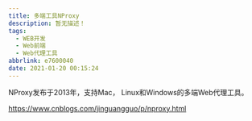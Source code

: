 ```yaml
---
title: 多端工具NProxy
description: 暂无描述！
tags:
  - WEB开发
  - Web前端
  - Web代理工具
abbrlink: e7600040
date: 2021-01-20 00:15:24
---
```




NProxy发布于2013年，支持Mac， Linux和Windows的多端Web代理工具。

https://www.cnblogs.com/jinguangguo/p/nproxy.html